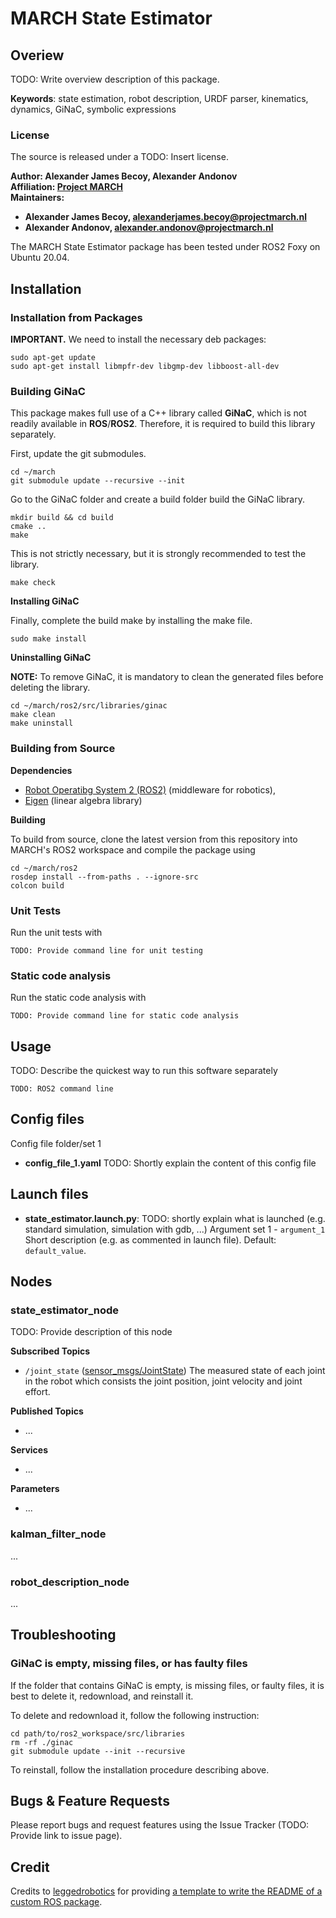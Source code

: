 # MARCH State Estimator

## Overiew

TODO: Write overview description of this package.

**Keywords**: state estimation, robot description, URDF parser, kinematics, dynamics, GiNaC, symbolic expressions

### License

The source is released under a TODO: Insert license.

**Author: Alexander James Becoy, Alexander Andonov <br/>
Affiliation: [Project MARCH](https://www.projectmarch.nl)<br/>
Maintainers:**

- **Alexander James Becoy, alexanderjames.becoy@projectmarch.nl**
- **Alexander Andonov, alexander.andonov@projectmarch.nl**

The MARCH State Estimator package has been tested under ROS2 Foxy on Ubuntu 20.04.



## Installation

### Installation from Packages

**IMPORTANT.** We need to install the necessary deb packages:

```Linux
sudo apt-get update
sudo apt-get install libmpfr-dev libgmp-dev libboost-all-dev
```

### Building GiNaC

This package makes full use of a C++ library called **GiNaC**, which is not readily available in **ROS**/**ROS2**. Therefore, it is required to build this library separately.

First, update the git submodules.

```Linux
cd ~/march
git submodule update --recursive --init
```

Go to the GiNaC folder and create a build folder build the GiNaC library.

```Linux
mkdir build && cd build
cmake ..
make
```

This is not strictly necessary, but it is strongly recommended to test the library.

```Linux
make check
```

**Installing GiNaC**

Finally, complete the build make by installing the make file.

```Linux
sudo make install
```

**Uninstalling GiNaC**

**NOTE:** To remove GiNaC, it is mandatory to clean the generated files before deleting the library.

```Linux
cd ~/march/ros2/src/libraries/ginac
make clean
make uninstall
```

### Building from Source

**Dependencies**

- [Robot Operatibg System 2 (ROS2)](https://docs.ros.org/en/foxy/index.html) (middleware for robotics),
- [Eigen](https://eigen.tuxfamily.org/index.php?title=Main_Page) (linear algebra library)

**Building**

To build from source, clone the latest version from this repository into MARCH's ROS2 workspace and compile the package using

```Linux
cd ~/march/ros2
rosdep install --from-paths . --ignore-src
colcon build
```

### Unit Tests

Run the unit tests with

```Linux
TODO: Provide command line for unit testing
```

### Static code analysis

Run the static code analysis with

```Linux
TODO: Provide command line for static code analysis
```

## Usage

TODO: Describe the quickest way to run this software separately

```Linux
TODO: ROS2 command line
```

## Config files

Config file folder/set 1

- **config_file_1.yaml** TODO: Shortly explain the content of this config file

## Launch files

- **state_estimator.launch.py**: TODO: shortly explain what is launched (e.g. standard simulation, simulation with gdb, ...)
    Argument set 1
        - `argument_1` Short description (e.g. as commented in launch file). Default: `default_value`.

## Nodes

### state_estimator_node

TODO: Provide description of this node

**Subscribed Topics**

- `/joint_state` ([sensor_msgs/JointState](http://docs.ros.org/en/melodic/api/sensor_msgs/html/msg/JointState.html))
    The measured state of each joint in the robot which consists the joint position, joint velocity and joint effort.

**Published Topics**

- ...

**Services**

- ...

**Parameters**

- ...

### kalman_filter_node

...

### robot_description_node

...

## Troubleshooting

### GiNaC is empty, missing files, or has faulty files

If the folder that contains GiNaC is empty, is missing files, or faulty files, it is best to delete it, redownload, and reinstall it.

To delete and redownload it, follow the following instruction:

```
cd path/to/ros2_workspace/src/libraries
rm -rf ./ginac
git submodule update --init --recursive
```

To reinstall, follow the installation procedure describing above.


## Bugs & Feature Requests

Please report bugs and request features using the Issue Tracker (TODO: Provide link to issue page).

## Credit

Credits to [leggedrobotics](https://github.com/leggedrobotics/ros_best_practices/tree/main) for providing [a template to write the README of a custom ROS package](https://github.com/leggedrobotics/ros_best_practices/tree/main/ros_package_template).